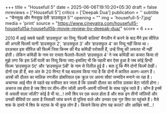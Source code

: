 +++
title = "Housefull 5"
date = 2025-06-06T19:10:20+05:30
draft = false
mreviews = ["Housefull 5"]
critics = ['Deepak Dua']
publication = ''
subtitle = "चैनसुख और नैनसुख देती ‘हाउसफुल 5’"
opening = ""
img = 'housefull-5-7.jpg'
media = 'print'
source = "https://www.cineyatra.com/housefull5-housefull5a-housefull5b-movie-review-by-deepak-dua/"
score = 6
+++

2010 में आई सबसे पहली ‘हाउसफुल’ का रिव्यू ‘फिल्मी कलियां’ मैगज़ीन में करने के बाद मैंने इस सीरिज़ की अगली फिल्मों यानी ‘हाउसफुल 2’, ‘हाउसफुल 3’ और ‘हाउसफुल 4’ का रिव्यू नहीं किया था। दरअसल इस सीरिज़ की फिल्में जिस किस्म की मैड कॉमेडी परोसती हैं, उन्हें रिव्यू की ज़रूरत भी नहीं होती। लेकिन कॉमेडी के नाम पर रायता फैलाते-फैलाते ‘हाउसफुल 4’ ने जब कॉमेडी का कचरा किया तो मुझे लगा कि इस 5वीं वाली का रिव्यू किया जाए-इसलिए भी कि पहली बार ऐसा हुआ है जब कोई हिन्दी फिल्म ‘हाउसफुल 5ए’ और ‘हाउसफुल 5बी’ के नाम से रिलीज़ हुई है। बता दूं कि मैंने दोनों फिल्में देखीं। दोनों एक ही हैं, बस अंत के 20 मिनट में यह बदलाव किया गया है कि दोनों में कातिल अलग-अलग हैं। अरबों की दौलत का मालिक रणजीत डोबरियाल एक क्रूज़ पर अपना सौवां जन्मदिन मनाने जा रहा है। अचानक आई मौत से पहले वह वसीयत कर जाता है कि उसकी दौलत का वारिस उसका बेटा जॉली होगा। अचरज तब होता है जब शिप पर तीन-तीन जॉली अपनी-अपनी पत्नियों के साथ पहुंच जाते हैं। कौन है इनमें से असली वाला जॉली? कोई है भी या…! तभी शिप पर एक कत्ल होता है और शक इन तीनों जॉलियों और उनकी बीवियों पर आता है जिसकी जांच करने दो पुलिस वाले और उनका एक गुरु शिप पर पहुंचते हैं। वैसे शक के दायरे में शिप के स्टाफ के भी कुछ लोग हैं। किसने किया होगा यह कत्ल? और आखिर क्यों…!

